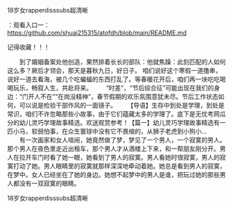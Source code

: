 18岁女rapperdisssubs超清晰

：观看入口一：https://github.com/shuai215315/atofdh/blob/main/README.md


记得收藏！！！



　　到了婚姻备案处他创造，果然排着长长的部队：他就焦躁：此刻匹配的人如何这么多？厥后才领会，那天是暮秋九日，好日子。
咱们说好这个寒假一道撸串，说好一道去看海，被几个吃蝙蝠的东西打乱了。等春暖花开后，咱们再一块吃吃喝喝玩乐，畅叙人生，共赴将来。
　　“时差”，“节后综合征”可能出现在我们的身边：“门开人不在”“在岗没精神”，春节假期的欢乐氛围意犹未尽。节后工作状态如何，可以说是检验干部作风的一面镜子。
　　【导语】生存中到处是学理，到处是常识，咱们不许忽略那些小故事，由于它们蕴藏太多的学理了。底下是无忧考网瓜分的幼儿灵巧学理故事精选。欢送观赏参考！【篇一】幼儿灵巧学理故事精选有一匹小马，软弱怕事，在众生寰球中没有它不畏缩的，从狮子老虎到小狗小...
　　有一次画家和女人喧闹，她竟然做了梦，梦见了一个男人，一个寂寞的男人。那个男人在夜色里走近出租车，那个男人才从酒楼上下来，和一帮朋友刚分开。男人在拉开车门时看了她一眼，她看到了男人的寂寞。男人看她时很寂寞，男人的寂寞打动了她。男人眼睛里的寂寞就那样深深地牵动着她。她总是看到男人的寂寞，在梦中。女人已经坐在了她的身边。她想不起梦中的男人是谁，把玩过她的那些男人都没有一双寂寞的眼睛。







18岁女rapperdisssubs超清晰
